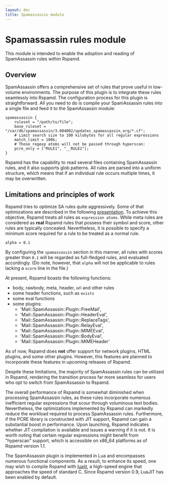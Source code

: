 ```yaml
---
layout: doc
title: Spamassassin module
---
```

# Spamassassin rules module

This module is intended to enable the adoption and reading of SpamAssassin rules within Rspamd.

## Overview

SpamAssassin offers a comprehensive set of rules that prove useful in low-volume environments. 
The purpose of this plugin is to integrate these rules seamlessly into Rspamd. The configuration 
process for this plugin is straightforward. All you need to do is compile your SpamAssassin rules 
into a single file and feed it to the SpamAssassin module:

~~~ucl
spamassassin {
	ruleset = "/path/to/file";
	base_ruleset = "/var/db/spamassassin/3.004002/updates_spamassassin_org/*.cf";
	# Limit search size to 100 kilobytes for all regular expressions
	match_limit = 100k;
	# Those regexp atoms will not be passed through hyperscan:
	pcre_only = ["RULE1", "__RULE2"];
}
~~~

Rspamd has the capability to read several files containing SpamAssassin rules, and it 
also supports glob patterns. All rules are parsed into a uniform structure, which means 
that if an individual rule occurs multiple times, it may be overwritten.

## Limitations and principles of work

Rspamd tries to optimize SA rules quite aggressively. Some of that optimizations
are described in the following [presentation](https://highsecure.ru/ast-rspamd.pdf).
To achieve this objective, Rspamd treats all rules as `expression atoms`. While meta 
rules are considered as **real** Rspamd rules that possess their symbol and score, 
other rules are typically concealed. Nevertheless, it is possible to specify a minimum 
score required for a rule to be treated as a normal rule.

    alpha = 0.1

By configuring the `spamassassin` section in this manner, all rules with scores greater 
than `0.1` will be regarded as full-fledged rules, and evaluated accordingly. (Do note, 
however, that `alpha` will not be applicable to rules lacking a `score` line in the file.)

At present, Rspamd boasts the following functions:

* body, rawbody, meta, header, uri and other rules
* some header functions, such as `exists`
* some eval functions
* some plugins:
    + 'Mail::SpamAssassin::Plugin::FreeMail',
    + 'Mail::SpamAssassin::Plugin::HeaderEval',
    + 'Mail::SpamAssassin::Plugin::ReplaceTags',
    + 'Mail::SpamAssassin::Plugin::RelayEval',
    + 'Mail::SpamAssassin::Plugin::MIMEEval',
    + 'Mail::SpamAssassin::Plugin::BodyEval',
    + 'Mail::SpamAssassin::Plugin::MIMEHeader'

As of now, Rspamd does **not** offer support for network plugins, HTML plugins, and some other plugins. 
However, this features are planned  to incorporate these features in upcoming releases of Rspamd.

Despite these limitations, the majority of SpamAssassin rules can be utilized in Rspamd, 
rendering the transition process far more seamless for users who opt to switch from SpamAssassin to Rspamd.

The overall performance of Rspamd is somewhat diminished when processing SpamAssassin rules, 
as these rules incorporate numerous inefficient regular expressions that scour through voluminous 
text bodies. Nevertheless, the optimizations implemented by Rspamd can markedly reduce the workload 
required to process SpamAssassin rules. Furthermore, if the PCRE library is constructed with 
JIT support, Rspamd can gain a substantial boost in performance. Upon launching, Rspamd indicates 
whether JIT compilation is available and issues a warning if it is not. It is worth noting that certain 
regular expressions might benefit from "hyperscan" support, which is accessible on x86_64 platforms 
as of Rspamd version 1.1.

The SpamAssassin plugin is implemented in Lua and encompasses numerous functional components. 
As a result, to enhance its speed, one may wish to compile Rspamd with [luajit](https://luajit.org),
a high-speed engine that approaches the speed of standard C. Since Rspamd version 0.9, LuaJIT has been 
enabled by default.
